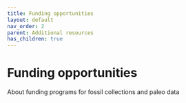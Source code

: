 ```yaml
---
title: Funding opportunities
layout: default
nav_order: 2
parent: Additional resources
has_children: true
---
```


# Funding opportunities

About funding programs for fossil collections and paleo data